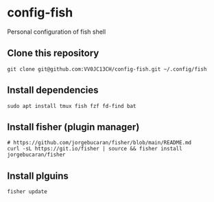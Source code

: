 # config-fish

Personal configuration of fish shell

## Clone this repository

```
git clone git@github.com:VV0JC13CH/config-fish.git ~/.config/fish
```

## Install dependencies

```
sudo apt install tmux fish fzf fd-find bat
```

## Install fisher (plugin manager)

```
# https://github.com/jorgebucaran/fisher/blob/main/README.md
curl -sL https://git.io/fisher | source && fisher install jorgebucaran/fisher
```

## Install plguins

```
fisher update
```
